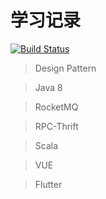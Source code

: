 # 学习记录

[![Build Status](https://travis-ci.org/d470969047h/learn.svg?branch=master)](https://travis-ci.org/d470969047h/learn)

> Design Pattern

> Java 8

> RocketMQ

> RPC-Thrift

> Scala

> VUE

> Flutter
